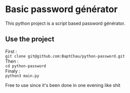 # Basic password générator
This python project is a script based password générator.

## Use the project
First :  
`git clone git@github.com:BaptChau/python-password.git`  
Then :  
`cd python-password`  
Finaly :  
`python3 main.py`  

Free to use since it's been done in one evening like shit

